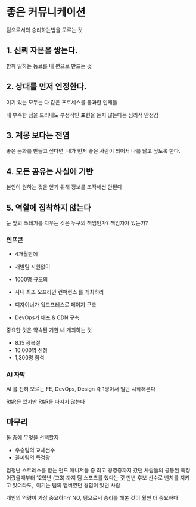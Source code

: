 # 좋은 커뮤니케이션

팀으로서의 승리하는법을 모르는 것


## 1. 신뢰 자본을 쌓는다.

함께 일하는 동료를 
내 편으로 만드는 것

## 2. 상대를 먼저 인정한다.

여기 있는 모두는
다 같은 프로세스를 통과한 
인재들

내 부족한 점을 드러내도
부정적인 표현을 듣지 않는다는 
심리적 안정감

## 3. 계몽 보다는 전염

좋은 문화를 만들고 싶다면 
내가 먼저 좋은 사람이 되어서 
나를 닮고 싶도록 한다.

## 4. 모든 공유는 사실에 기반

본인이 원하는 것을 얻기 위해
정보를 조작해선 안된다

## 5. 역할에 집착하지 않는다

눈 앞의 쓰레기를 치우는 것은
누구의 책임인가?
책임자가 있는가?

### 인프콘

- 4개월만에
- 개발팀 지원없이
- 1000명 규모의
- 사내 최초 오프라인 컨퍼런스
를 개최하라

- 디자이너가 워드프레스로 페이지 구축
- DevOps가 배포 & CDN 구축

중요한 것은 약속된 기한 내 개최하는 것

- 8.15 광복절
- 10,000명 신청
- 1,300명 참석

### AI 자막

AI 를 전혀 모르는
FE, DevOps, Design
각 1명이서 일단 시작해본다

R&R은 있지만
R&R을 따지지 않는다

## 마무리

둘 중에 무엇을 선택할지
- 우승팀의 교체선수
- 꼴찌팀의 득점왕

엄청난 스트레스를 받는 
펀드 매니저들 중 
최고 경영층까지 갔던 사람들의 
공통된 특징
어렸을때부터 12학년 (고3) 까지 
팀 스포츠를 했다는 것
만년 후보 선수로 
벤치를 지키고 있더라도, 
이기는 팀의 맴버였던 경험이 
있던 사람

개인의 역량이 가장 중요하다?
NO, 팀으로서 승리를 
해본 것이 훨씬 더 중요하다
